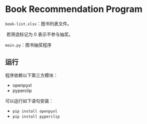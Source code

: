 # Book Recommendation Program
`book-list.xlsx`：图书列表文件。

​	若筛选标记为 0 表示不参与抽奖。

`main.py`：图书抽奖程序

## 运行
程序依赖以下第三方模块：
* openpyxl
* pyperclip

可以运行如下语句安装：

* `pip install openpyxl`
* `pip install pyperclip`

